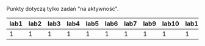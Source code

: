 Punkty dotyczą tylko zadań "na aktywność".

| lab1 | lab2 | lab3 | lab4 | lab5 | lab6 | lab7 | lab9 | lab10 | lab11 |
|------|------|------|------|------|------|------|------|-------|-------|
|    1 |    1 |    1 |    1 |    1 |    1 |    1 |    1 |     1 |     1 |
